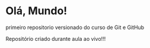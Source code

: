 # Olá, Mundo!
 primeiro repositorio versionado do curso de Git e GitHub

Repositório criado durante aula ao vivo!!!
